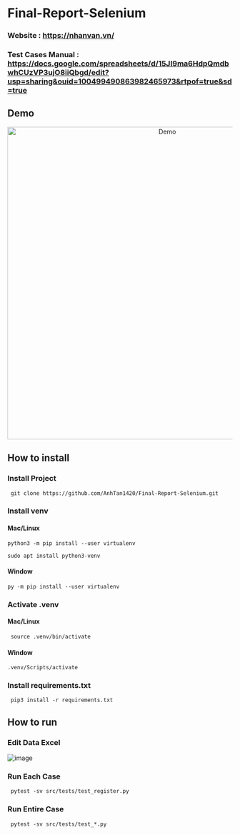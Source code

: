 # Final-Report-Selenium

### Website : https://nhanvan.vn/

### Test Cases Manual : https://docs.google.com/spreadsheets/d/15JI9ma6HdpQmdbwhCUzVP3ujO8iiQbgd/edit?usp=sharing&ouid=100499490863982465973&rtpof=true&sd=true




## Demo

<p align="center">
  <img width="700" align="center" src="https://github.com/AnhTan1420/Final-Report-Selenium/blob/main/video/2023-06-18%2011-06-58.mkv" alt="Demo"/>
</p>

## How to install 
### Install Project 

```
 git clone https://github.com/AnhTan1420/Final-Report-Selenium.git
```
### Install venv
#### Mac/Linux
```
python3 -m pip install --user virtualenv
```
```
sudo apt install python3-venv
```
#### Window
```
py -m pip install --user virtualenv
```
### Activate .venv
#### Mac/Linux
```
 source .venv/bin/activate
```
#### Window
```
.venv/Scripts/activate
```
### Install requirements.txt

```
 pip3 install -r requirements.txt 
```

## How to run
### Edit Data Excel
![image](https://user-images.githubusercontent.com/58280404/233416297-c0b590f0-145f-41a7-a4b9-66c9fa85acbd.png)


### Run Each Case
```
 pytest -sv src/tests/test_register.py
```

### Run Entire Case
```
 pytest -sv src/tests/test_*.py
```
